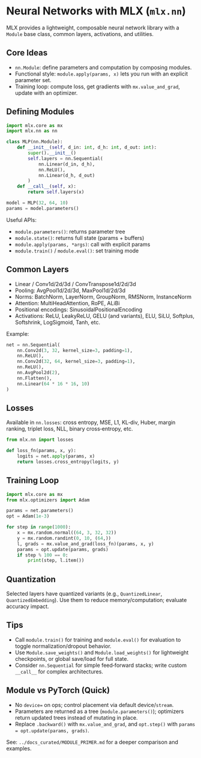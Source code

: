 # Neural Networks with MLX (`mlx.nn`)

MLX provides a lightweight, composable neural network library with a `Module` base class, common layers, activations, and utilities.

## Core Ideas

- `nn.Module`: define parameters and computation by composing modules.
- Functional style: `module.apply(params, x)` lets you run with an explicit parameter set.
- Training loop: compute loss, get gradients with `mx.value_and_grad`, update with an optimizer.

## Defining Modules

```python
import mlx.core as mx
import mlx.nn as nn

class MLP(nn.Module):
    def __init__(self, d_in: int, d_h: int, d_out: int):
        super().__init__()
        self.layers = nn.Sequential(
            nn.Linear(d_in, d_h),
            nn.ReLU(),
            nn.Linear(d_h, d_out)
        )
    def __call__(self, x):
        return self.layers(x)

model = MLP(32, 64, 10)
params = model.parameters()
```

Useful APIs:

- `module.parameters()`: returns parameter tree
- `module.state()`: returns full state (params + buffers)
- `module.apply(params, *args)`: call with explicit params
- `module.train()` / `module.eval()`: set training mode

## Common Layers

- Linear / Conv1d/2d/3d / ConvTranspose1d/2d/3d
- Pooling: AvgPool1d/2d/3d, MaxPool1d/2d/3d
- Norms: BatchNorm, LayerNorm, GroupNorm, RMSNorm, InstanceNorm
- Attention: MultiHeadAttention, RoPE, ALiBi
- Positional encodings: SinusoidalPositionalEncoding
- Activations: ReLU, LeakyReLU, GELU (and variants), ELU, SiLU, Softplus, Softshrink, LogSigmoid, Tanh, etc.

Example:

```python
net = nn.Sequential(
    nn.Conv2d(3, 32, kernel_size=3, padding=1),
    nn.ReLU(),
    nn.Conv2d(32, 64, kernel_size=3, padding=1),
    nn.ReLU(),
    nn.AvgPool2d(2),
    nn.Flatten(),
    nn.Linear(64 * 16 * 16, 10)
)
```

## Losses

Available in `nn.losses`: cross entropy, MSE, L1, KL‑div, Huber, margin ranking, triplet loss, NLL, binary cross‑entropy, etc.

```python
from mlx.nn import losses

def loss_fn(params, x, y):
    logits = net.apply(params, x)
    return losses.cross_entropy(logits, y)
```

## Training Loop

```python
import mlx.core as mx
from mlx.optimizers import Adam

params = net.parameters()
opt = Adam(1e-3)

for step in range(1000):
    x = mx.random.normal((64, 3, 32, 32))
    y = mx.random.randint(0, 10, (64,))
    l, grads = mx.value_and_grad(loss_fn)(params, x, y)
    params = opt.update(params, grads)
    if step % 100 == 0:
        print(step, l.item())
```

## Quantization

Selected layers have quantized variants (e.g., `QuantizedLinear`, `QuantizedEmbedding`). Use them to reduce memory/computation; evaluate accuracy impact.

## Tips

- Call `module.train()` for training and `module.eval()` for evaluation to toggle normalization/dropout behavior.
- Use `Module.save_weights()` and `Module.load_weights()` for lightweight checkpoints, or global save/load for full state.
- Consider `nn.Sequential` for simple feed‑forward stacks; write custom `__call__` for complex architectures.

## Module vs PyTorch (Quick)

- No `device=` on ops; control placement via default device/`stream`.
- Parameters are returned as a tree (`module.parameters()`); optimizers return updated trees instead of mutating in place.
- Replace `.backward()` with `mx.value_and_grad`, and `opt.step()` with `params = opt.update(params, grads)`.

See: `../docs_curated/MODULE_PRIMER.md` for a deeper comparison and examples.
